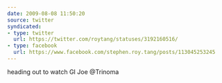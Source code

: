 ```yaml
---
date: 2009-08-08 11:50:20
source: twitter
syndicated:
- type: twitter
  url: https://twitter.com/roytang/statuses/3192160516/
- type: facebook
  url: https://www.facebook.com/stephen.roy.tang/posts/113045253245
---
```


heading out to watch GI Joe @Trinoma